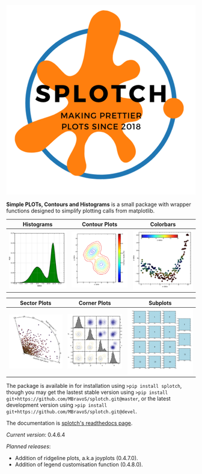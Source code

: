 <img src="/examples/SPLOTCH_logo.png" alt="drawing" width="750"/>

**Simple PLOTs, Contours and Histograms** is a small package with wrapper functions designed to simplify plotting calls from matplotlib.

 Histograms                | Contour Plots             | Colorbars                 
:---:|:---:|:---:
| ![hist](/examples/example_hist.png) |  ![contours](/examples/example_contours.png) | ![colorbar](/examples/example_colorbar.png) |

| Sector Plots             | Corner Plots              | Subplots                
:---:|:---:|:---:
| ![sector](/examples/example_sectorplot.png) | ![corner](/examples/example_cornerplot.png)  |  ![subplots](/examples/example_subplots.png) | 


The package is available in for installation using `>pip install splotch`, though you may get the lastest stable version using `>pip install git+https://github.com/MBravoS/splotch.git@master`, or the latest development version using `>pip install git+https://github.com/MBravoS/splotch.git@devel`.

The documentation is [splotch's readthedocs page](https://splotch.readthedocs.io/en/latest/). 

*Current version*: 0.4.6.4

*Planned releases*:
* Addition of ridgeline plots, a.k.a joyplots (0.4.7.0).
* Addition of legend customisation function (0.4.8.0).
